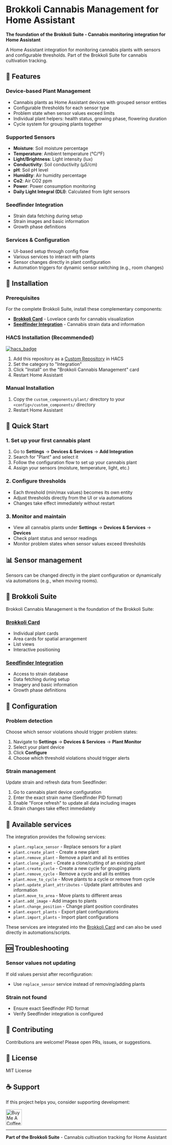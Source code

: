 # Brokkoli Cannabis Management for Home Assistant

**The foundation of the Brokkoli Suite - Cannabis monitoring integration for Home Assistant**

A Home Assistant integration for monitoring cannabis plants with sensors and configurable thresholds. Part of the Brokkoli Suite for cannabis cultivation tracking.

## 🌱 Features

### Device-based Plant Management
- Cannabis plants as Home Assistant devices with grouped sensor entities
- Configurable thresholds for each sensor type
- Problem state when sensor values exceed limits
- Individual plant helpers: health status, growing phase, flowering duration
- Cycle system for grouping plants together

### Supported Sensors
- **Moisture**: Soil moisture percentage
- **Temperature**: Ambient temperature (°C/°F)
- **Light/Brightness**: Light intensity (lux)
- **Conductivity**: Soil conductivity (µS/cm)
- **pH**: Soil pH level
- **Humidity**: Air humidity percentage
- **Co2**: Air CO2 ppm
- **Power**: Power consumption monitoring
- **Daily Light Integral (DLI)**: Calculated from light sensors

### Seedfinder Integration
- Strain data fetching during setup
- Strain images and basic information
- Growth phase definitions

### Services & Configuration
- UI-based setup through config flow
- Various services to interact with plants
- Sensor changes directly in plant configuration
- Automation triggers for dynamic sensor switching (e.g., room changes)

## 🔧 Installation

### Prerequisites
For the complete Brokkoli Suite, install these complementary components:

- **[Brokkoli Card](https://github.com/dingausmwald/lovelace-brokkoli-card)** - Lovelace cards for cannabis visualization
- **[Seedfinder Integration](https://github.com/dingausmwald/homeassistant-seedfinder)** - Cannabis strain data and information

### HACS Installation (Recommended)

[![hacs_badge](https://img.shields.io/badge/HACS-Custom-41BDF5.svg?style=for-the-badge)](https://github.com/hacs/integration)

1. Add this repository as a [Custom Repository](https://hacs.xyz/docs/faq/custom_repositories/) in HACS
2. Set the category to "Integration"
3. Click "Install" on the "Brokkoli Cannabis Management" card
4. Restart Home Assistant

### Manual Installation

1. Copy the `custom_components/plant/` directory to your `<config>/custom_components/` directory
2. Restart Home Assistant

## 🚀 Quick Start

### 1. Set up your first cannabis plant
1. Go to **Settings** → **Devices & Services** → **Add Integration**
2. Search for "Plant" and select it
3. Follow the configuration flow to set up your cannabis plant
4. Assign your sensors (moisture, temperature, light, etc.)

### 2. Configure thresholds
- Each threshold (min/max values) becomes its own entity
- Adjust thresholds directly from the UI or via automations
- Changes take effect immediately without restart

### 3. Monitor and maintain
- View all cannabis plants under **Settings** → **Devices & Services** → **Devices**
- Check plant status and sensor readings
- Monitor problem states when sensor values exceed thresholds

## 📊 Sensor management

Sensors can be changed directly in the plant configuration or dynamically via automations (e.g., when moving rooms).

## 🎨 Brokkoli Suite

Brokkoli Cannabis Management is the foundation of the Brokkoli Suite:

### [Brokkoli Card](https://github.com/dingausmwald/lovelace-brokkoli-card)
- Individual plant cards
- Area cards for spatial arrangement
- List views
- Interactive positioning

### [Seedfinder Integration](https://github.com/dingausmwald/homeassistant-seedfinder)
- Access to strain database
- Data fetching during setup
- Imagery and basic information
- Growth phase definitions

## 🔧 Configuration

### Problem detection
Choose which sensor violations should trigger problem states:

1. Navigate to **Settings** → **Devices & Services** → **Plant Monitor**
2. Select your plant device
3. Click **Configure**
4. Choose which threshold violations should trigger alerts

### Strain management
Update strain and refresh data from Seedfinder:

1. Go to cannabis plant device configuration
2. Enter the exact strain name (Seedfinder PID format)
3. Enable "Force refresh" to update all data including images
4. Strain changes take effect immediately

## 📱 Available services

The integration provides the following services:

- `plant.replace_sensor` - Replace sensors for a plant
- `plant.create_plant` - Create a new plant
- `plant.remove_plant` - Remove a plant and all its entities
- `plant.clone_plant` - Create a clone/cutting of an existing plant
- `plant.create_cycle` - Create a new cycle for grouping plants
- `plant.remove_cycle` - Remove a cycle and all its entities
- `plant.move_to_cycle` - Move plants to a cycle or remove from cycle
- `plant.update_plant_attributes` - Update plant attributes and information
- `plant.move_to_area` - Move plants to different areas
- `plant.add_image` - Add images to plants
- `plant.change_position` - Change plant position coordinates
- `plant.export_plants` - Export plant configurations
- `plant.import_plants` - Import plant configurations

These services are integrated into the [Brokkoli Card](https://github.com/dingausmwald/lovelace-brokkoli-card) and can also be used directly in automations/scripts.

## 🆘 Troubleshooting

### Sensor values not updating
If old values persist after reconfiguration:
- Use `replace_sensor` service instead of removing/adding plants

### Strain not found
- Ensure exact Seedfinder PID format
- Verify Seedfinder integration is configured

## 🤝 Contributing

Contributions are welcome! Please open PRs, issues, or suggestions.

## 📄 License

MIT License

## ☕ Support

If this project helps you, consider supporting development:

<a href="https://buymeacoffee.com/dingausmwald" target="_blank">
<img src="https://cdn.buymeacoffee.com/buttons/v2/default-yellow.png" alt="Buy Me A Coffee" style="height: 50px !important;">
</a>

---

**Part of the Brokkoli Suite** - Cannabis cultivation tracking for Home Assistant

